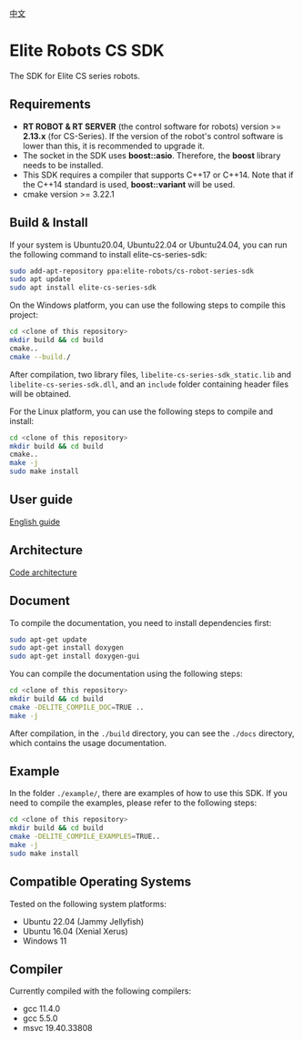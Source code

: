 [中文](./README.cn.md)
# Elite Robots CS SDK

The SDK for Elite CS series robots.

## Requirements
 * **RT ROBOT & RT SERVER** (the control software for robots) version >= **2.13.x** (for CS-Series). If the version of the robot's control software is lower than this, it is recommended to upgrade it.
 * The socket in the SDK uses **boost::asio**. Therefore, the **boost** library needs to be installed.
 * This SDK requires a compiler that supports C++17 or C++14. Note that if the C++14 standard is used, **boost::variant** will be used.
 * cmake version >= 3.22.1

## Build & Install
If your system is Ubuntu20.04, Ubuntu22.04 or Ubuntu24.04, you can run the following command to install elite-cs-series-sdk:
```bash
sudo add-apt-repository ppa:elite-robots/cs-robot-series-sdk
sudo apt update
sudo apt install elite-cs-series-sdk
```

On the Windows platform, you can use the following steps to compile this project:
```bash
cd <clone of this repository>
mkdir build && cd build
cmake..
cmake --build./
```
After compilation, two library files, `libelite-cs-series-sdk_static.lib` and `libelite-cs-series-sdk.dll`, and an `include` folder containing header files will be obtained.

For the Linux platform, you can use the following steps to compile and install:
```bash
cd <clone of this repository>
mkdir build && cd build
cmake..
make -j
sudo make install
```

## User guide
[English guide](./doc/UserGuide/en/UserGuide.en.md)

## Architecture
[Code architecture](./doc/Architecture/Arch.en.md)

## Document
To compile the documentation, you need to install dependencies first:
```bash
sudo apt-get update
sudo apt-get install doxygen
sudo apt-get install doxygen-gui
```

You can compile the documentation using the following steps:
```bash
cd <clone of this repository>
mkdir build && cd build
cmake -DELITE_COMPILE_DOC=TRUE ..
make -j
```
After compilation, in the `./build` directory, you can see the `./docs` directory, which contains the usage documentation.

## Example
In the folder `./example/`, there are examples of how to use this SDK. If you need to compile the examples, please refer to the following steps:
```bash
cd <clone of this repository>
mkdir build && cd build
cmake -DELITE_COMPILE_EXAMPLES=TRUE..
make -j
sudo make install
```

## Compatible Operating Systems
Tested on the following system platforms:

 * Ubuntu 22.04 (Jammy Jellyfish)
 * Ubuntu 16.04 (Xenial Xerus)
 * Windows 11

## Compiler
Currently compiled with the following compilers:

 * gcc 11.4.0
 * gcc 5.5.0
 * msvc 19.40.33808